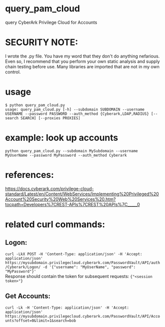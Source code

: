 # query_pam_cloud
query CyberArk Privilege Cloud for Accounts

# SECURITY NOTE:
I wrote the .py file.  You have my word that they don't do anything nefarious.  Even so, I recommend that you perform
your own static analysis and supply chain testing before use.  Many libraries are imported that are not in my own control.

# usage
```
$ python query_pam_cloud.py 
usage: query_pam_cloud.py [-h] --subdomain SUBDOMAIN --username USERNAME --password PASSWORD --auth_method {Cyberark,LDAP,RADIUS} [--search SEARCH] [--proxies PROXIES]
```


# example: look up accounts
`python query_pam_cloud.py --subdomain MySubdomain --username MyUserName --password MyPassword --auth_method Cyberark`<br>

# references: 
https://docs.cyberark.com/privilege-cloud-standard/Latest/en/Content/WebServices/Implementing%20Privileged%20Account%20Security%20Web%20Services%20.htm?tocpath=Developers%7CREST-APIs%7CREST%20APIs%7C_____0<br>

# related curl commands:
## Logon:
`curl -LkX POST -H 'Content-Type: application/json' -H 'Accept: application/json' https://mysubdomain.privilegecloud.cyberark.com/PasswordVault/API/auth/Cyberark/Logon/ -d '{"username": "MyUserName", "password": "MyPassword"}'`<br>
Response should contain the token for subsequent requests: `{"<session token>"}`

## Get Accounts:
`curl -Lk -H 'Content-Type: application/json' -H 'Accept: application/json' https://mysubdomain.privilegecloud.cyberark.com/PasswordVault/API/Accounts?offset=0&limit=1&search=bob`
